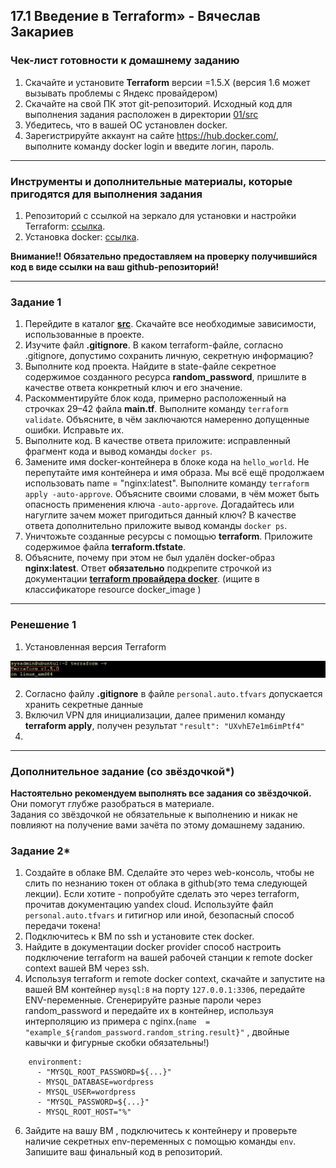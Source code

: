 ## 17.1 Введение в Terraform» - Вячеслав Закариев

### Чек-лист готовности к домашнему заданию

1. Скачайте и установите **Terraform** версии =1.5.Х (версия 1.6 может вызывать проблемы с Яндекс провайдером)
2. Скачайте на свой ПК этот git-репозиторий. Исходный код для выполнения задания расположен в директории [01/src](https://github.com/netology-code/ter-homeworks/tree/main/01/src)
3. Убедитесь, что в вашей ОС установлен docker.
4. Зарегистрируйте аккаунт на сайте https://hub.docker.com/, выполните команду docker login и введите логин, пароль.

------
### Инструменты и дополнительные материалы, которые пригодятся для выполнения задания

1. Репозиторий с ссылкой на зеркало для установки и настройки Terraform: [ссылка](https://github.com/netology-code/devops-materials).
2. Установка docker: [ссылка](https://docs.docker.com/engine/install/ubuntu/). 

**Внимание!! Обязательно предоставляем на проверку получившийся код в виде ссылки на ваш github-репозиторий!**

---

### Задание 1

1. Перейдите в каталог [**src**](https://github.com/netology-code/ter-homeworks/tree/main/01/src). Скачайте все необходимые зависимости, использованные в проекте. 
2. Изучите файл **.gitignore**. В каком terraform-файле, согласно .gitignore, допустимо сохранить личную, секретную информацию?
3. Выполните код проекта. Найдите  в state-файле секретное содержимое созданного ресурса **random_password**, пришлите в качестве ответа конкретный ключ и его значение.
4. Раскомментируйте блок кода, примерно расположенный на строчках 29–42 файла **main.tf**.
Выполните команду ```terraform validate```. Объясните, в чём заключаются намеренно допущенные ошибки. Исправьте их.
5. Выполните код. В качестве ответа приложите: исправленный фрагмент кода и вывод команды ```docker ps```.
6. Замените имя docker-контейнера в блоке кода на ```hello_world```. Не перепутайте имя контейнера и имя образа. Мы всё ещё продолжаем использовать name = "nginx:latest". Выполните команду ```terraform apply -auto-approve```.
Объясните своими словами, в чём может быть опасность применения ключа  ```-auto-approve```. Догадайтесь или нагуглите зачем может пригодиться данный ключ? В качестве ответа дополнительно приложите вывод команды ```docker ps```.
8. Уничтожьте созданные ресурсы с помощью **terraform**. Приложите содержимое файла **terraform.tfstate**. 
9. Объясните, почему при этом не был удалён docker-образ **nginx:latest**. Ответ **обязательно** подкрепите строчкой из документации [**terraform провайдера docker**](https://docs.comcloud.xyz/providers/kreuzwerker/docker/latest/docs).  (ищите в классификаторе resource docker_image )

---

### Ренешение 1

1. Установленная версия Terraform

![ter](https://github.com/SlavaZakariev/netology/blob/f4c7a300892cbcbeace6f6341619750b03f395e2/terraform/17.1_introduction/resources/ter_1.1.jpg)

2. Согласно файлу **.gitignore** в файле `personal.auto.tfvars` допускается хранить секретные данные
3. Включил VPN для инициализации, далее применил команду **terraform apply**, получен результат `"result": "UXvhE7e1m6imPtf4"`
3. 

---

### Дополнительное задание (со звёздочкой*)

**Настоятельно рекомендуем выполнять все задания со звёздочкой.** Они помогут глубже разобраться в материале.   
Задания со звёздочкой не обязательные к выполнению и никак не повлияют на получение вами зачёта по этому домашнему заданию. 

### Задание 2*

1. Создайте в облаке ВМ. Сделайте это через web-консоль, чтобы не слить по незнанию токен от облака в github(это тема следующей лекции). Если хотите - попробуйте сделать это через terraform, прочитав документацию yandex cloud. Используйте файл ```personal.auto.tfvars``` и гитигнор или иной, безопасный способ передачи токена!
2. Подключитесь к ВМ по ssh и установите стек docker.
3. Найдите в документации docker provider способ настроить подключение terraform на вашей рабочей станции к remote docker context вашей ВМ через ssh.
4. Используя terraform и  remote docker context, скачайте и запустите на вашей ВМ контейнер ```mysql:8``` на порту ```127.0.0.1:3306```, передайте ENV-переменные. Сгенерируйте разные пароли через random_password и передайте их в контейнер, используя интерполяцию из примера с nginx.(```name  = "example_${random_password.random_string.result}"```  , двойные кавычки и фигурные скобки обязательны!) 
```
    environment:
      - "MYSQL_ROOT_PASSWORD=${...}"
      - MYSQL_DATABASE=wordpress
      - MYSQL_USER=wordpress
      - "MYSQL_PASSWORD=${...}"
      - MYSQL_ROOT_HOST="%"
```

6. Зайдите на вашу ВМ , подключитесь к контейнеру и проверьте наличие секретных env-переменных с помощью команды ```env```. Запишите ваш финальный код в репозиторий.

